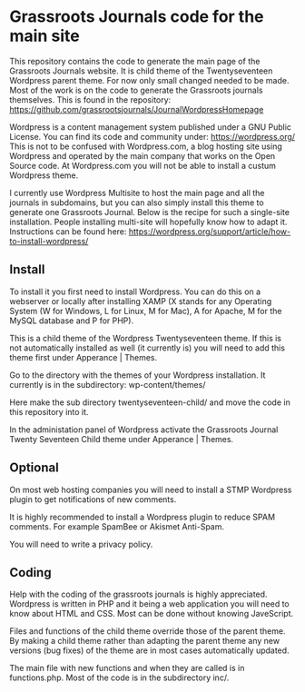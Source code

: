 # Grassroots Journals code for the main site

This repository contains the code to generate the main page of the Grassroots Journals website. It is child theme of the Twentyseventeen Wordpress parent theme. For now only small changed needed to be made. Most of the work is on the code to generate the Grassroots journals themselves. This is found in the repository:
https://github.com/grassrootsjournals/JournalWordpressHomepage

Wordpress is a content management system published under a GNU Public License. You can find its code and community under:
https://wordpress.org/
This is not to be confused with Wordpress.com, a blog hosting site using Wordpress and operated by the main company that works on the Open Source code. At Wordpress.com you will not be able to install a custum Wordpress theme.

I currently use Wordpress Multisite to host the main page and all the journals in subdomains, but you can also simply install this theme to generate one Grassroots Journal. Below is the recipe for such a single-site installation. People installing multi-site will hopefully know how to adapt it. Instructions can be found here:
https://wordpress.org/support/article/how-to-install-wordpress/

## Install
To install it you first need to install Wordpress. You can do this on a webserver or locally after installing XAMP (X stands for any Operating System (W for Windows, L for Linux, M for Mac), A for Apache, M for the MySQL database and P for PHP).

This is a child theme of the Wordpress Twentyseventeen theme. If this is not automatically installed as well (it currently is) you will need to add this theme first under Apperance | Themes.

Go to the directory with the themes of your Wordpress installation. It currently is in the subdirectory:
wp-content/themes/

Here make the sub directory twentyseventeen-child/ and move the code in this repository into it.

In the administation panel of Wordpress activate the Grassroots Journal Twenty Seventeen Child theme under Apperance | Themes.

## Optional
On most web hosting companies you will need to install a STMP Wordpress plugin to get notifications of new comments.

It is highly recommended to install a Wordpress plugin to reduce SPAM comments. For example SpamBee or Akismet Anti-Spam.

You will need to write a privacy policy.

## Coding
Help with the coding of the grassroots journals is highly appreciated. Wordpress is written in PHP and it being a web application you will need to know about HTML and CSS. Most can be done without knowing JaveScript.

Files and functions of the child theme override those of the parent theme. By making a child theme rather than adapting the parent theme any new versions (bug fixes) of the theme are in most cases automatically updated.

The main file with new functions and when they are called is in functions.php. Most of the code is in the subdirectory inc/.

